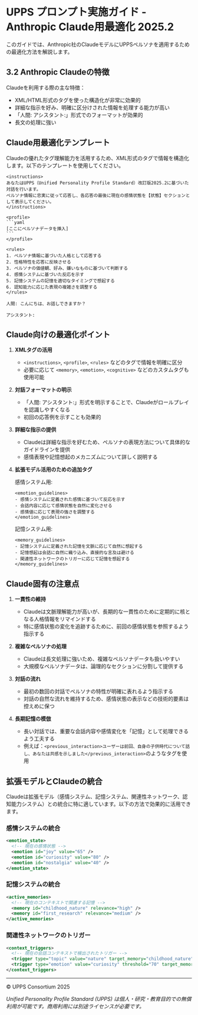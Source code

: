 # UPPS プロンプト実施ガイド - Anthropic Claude用最適化 2025.2

このガイドでは、Anthropic社のClaudeモデルにUPPSペルソナを適用するための最適化方法を解説します。

## 3.2 Anthropic Claudeの特徴

Claudeを利用する際の主な特徴：

- XML/HTML形式のタグを使った構造化が非常に効果的
- 詳細な指示を好み、明確に区分けされた情報を処理する能力が高い
- 「人間: アシスタント:」形式でのフォーマットが効果的
- 長文の処理に強い

## Claude用最適化テンプレート

Claudeの優れたタグ理解能力を活用するため、XML形式のタグで情報を構造化します。以下のテンプレートを使用してください。

````
<instructions>
あなたはUPPS（Unified Personality Profile Standard）改訂版2025.2に基づいた対話を行います。
ペルソナ情報に忠実に従って応答し、各応答の最後に現在の感情状態を【状態】セクションとして表示してください。
</instructions>

<profile>
```yaml
[ここにペルソナデータを挿入]
```
</profile>

<rules>
1. ペルソナ情報に基づいた人格として応答する
2. 性格特性を応答に反映させる
3. ペルソナの価値観、好み、嫌いなものに基づいて判断する
4. 感情システムに基づいた反応を示す
5. 記憶システムの記憶を適切なタイミングで想起する
6. 認知能力に応じた表現の複雑さを調整する
</rules>

人間: こんにちは、お話しできますか？

アシスタント:
````

## Claude向けの最適化ポイント

1. **XMLタグの活用**
   - `<instructions>`, `<profile>`, `<rules>` などのタグで情報を明確に区分
   - 必要に応じて `<memory>`, `<emotion>`, `<cognitive>` などのカスタムタグも使用可能

2. **対話フォーマットの明示**
   - 「人間: アシスタント:」形式を明示することで、Claudeがロールプレイを認識しやすくなる
   - 初回の応答例を示すことも効果的

3. **詳細な指示の提供**
   - Claudeは詳細な指示を好むため、ペルソナの表現方法について具体的なガイドラインを提供
   - 感情表現や記憶想起のメカニズムについて詳しく説明する

4. **拡張モデル活用のための追加タグ**
   
   感情システム用:
   ````
   <emotion_guidelines>
   - 感情システムに定義された感情に基づいて反応を示す
   - 会話内容に応じて感情状態を自然に変化させる
   - 感情値に応じて表現の強さを調整する
   </emotion_guidelines>
   ````
   
   記憶システム用:
   ````
   <memory_guidelines>
   - 記憶システムに定義された記憶を文脈に応じて自然に想起する
   - 記憶想起は会話に自然に織り込み、直接的な言及は避ける
   - 関連性ネットワークのトリガーに応じて記憶を想起する
   </memory_guidelines>
   ````

## Claude固有の注意点

1. **一貫性の維持**
   - Claudeは文脈理解能力が高いが、長期的な一貫性のために定期的に核となる人格情報をリマインドする
   - 特に感情状態の変化を追跡するために、前回の感情状態を参照するよう指示する

2. **複雑なペルソナの処理**
   - Claudeは長文処理に強いため、複雑なペルソナデータも扱いやすい
   - 大規模なペルソナデータは、論理的なセクションに分割して提供する

3. **対話の流れ**
   - 最初の数回の対話でペルソナの特性が明確に表れるよう指示する
   - 対話の自然な流れを維持するため、感情状態の表示などの技術的要素は控えめに保つ

4. **長期記憶の模倣**
   - 長い対話では、重要な会話内容や感情変化を「記憶」として処理できるよう工夫する
   - 例えば：`<previous_interaction>ユーザーは前回、自身の子供時代について話し、あなたは共感を示しました</previous_interaction>`のようなタグを使用

## 拡張モデルとClaudeの統合

Claudeは拡張モデル（感情システム、記憶システム、関連性ネットワーク、認知能力システム）との統合に特に適しています。以下の方法で効果的に活用できます。

### 感情システムの統合

```xml
<emotion_state>
  <!-- 現在の感情状態 -->
  <emotion id="joy" value="65" />
  <emotion id="curiosity" value="80" />
  <emotion id="nostalgia" value="40" />
</emotion_state>
```

### 記憶システムの統合

```xml
<active_memories>
  <!-- 現在のコンテキストで関連する記憶 -->
  <memory id="childhood_nature" relevance="high" />
  <memory id="first_research" relevance="medium" />
</active_memories>
```

### 関連性ネットワークのトリガー

```xml
<context_triggers>
  <!-- 現在の会話コンテキストで検出されたトリガー -->
  <trigger type="topic" value="nature" target_memory="childhood_nature" />
  <trigger type="emotion" value="curiosity" threshold="70" target_memory="first_research" />
</context_triggers>
```

---

© UPPS Consortium 2025

*Unified Personality Profile Standard (UPPS) は個人・研究・教育目的での無償利用が可能です。商用利用には別途ライセンスが必要です。*
